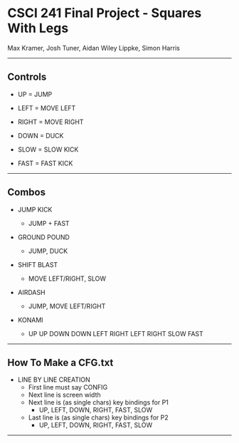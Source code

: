# CSCI 241 Final Project - Squares With Legs
Max Kramer, Josh Tuner, Aidan Wiley Lippke, Simon Harris

---
## Controls

- UP = JUMP
- LEFT = MOVE LEFT
- RIGHT = MOVE RIGHT
- DOWN = DUCK

- SLOW = SLOW KICK
- FAST = FAST KICK

---
## Combos

- JUMP KICK
  - JUMP + FAST

- GROUND POUND
  - JUMP, DUCK

- SHIFT BLAST
  - MOVE LEFT/RIGHT, SLOW

- AIRDASH
  - JUMP, MOVE LEFT/RIGHT

- KONAMI
  - UP UP DOWN DOWN LEFT RIGHT LEFT RIGHT SLOW FAST
  
---
## How To Make a CFG.txt

- LINE BY LINE CREATION
  - First line must say CONFIG
  - Next line is screen width
  - Next line is (as single chars) key bindings for P1
    - UP, LEFT, DOWN, RIGHT, FAST, SLOW
  - Last line is (as single chars) key bindings for P2
    - UP, LEFT, DOWN, RIGHT, FAST, SLOW

---

